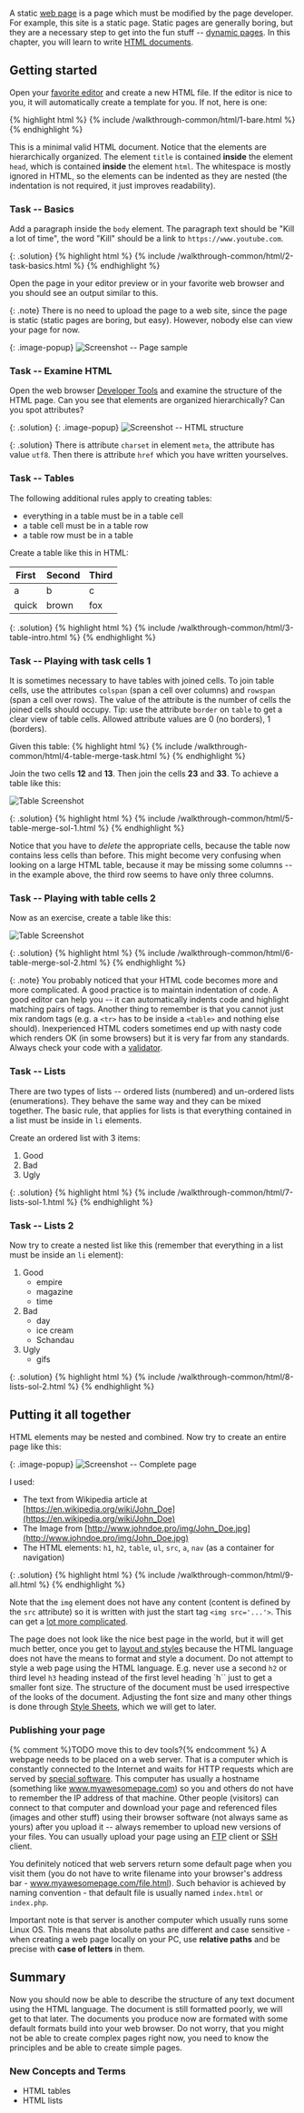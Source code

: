 
A static [web page](/en/apv/articles/web/#www-service) is a page which must be modified by the
page developer. For example, this site
is a static page. Static pages are generally boring, but they are a necessary step to get into the fun
stuff -- [dynamic pages](../dynamic-page/). In this chapter, you will learn to write
[HTML documents](/en/apv/articles/html/).

## Getting started
Open your [favorite editor](/en/apv/articles/html/#validation) and create a new HTML file. If the editor
is nice to you, it will automatically create a template for you. If not, here is one:

{% highlight html %}
{% include /walkthrough-common/html/1-bare.html %}
{% endhighlight %}

This is a minimal valid HTML document. Notice that the elements are hierarchically organized. The
element `title` is contained **inside** the element `head`, which is contained **inside** the element
`html`. The whitespace is mostly ignored in HTML, so the elements can be indented as they are nested
(the indentation is not required, it just improves readability).

### Task -- Basics
Add a paragraph inside the `body` element. The paragraph text should be "Kill a lot of time", the word "Kill" should
be a link to `https://www.youtube.com`.

{: .solution}
{% highlight html %}
{% include /walkthrough-common/html/2-task-basics.html %}
{% endhighlight %}

Open the page in your editor preview or in your favorite web browser and you should see an output similar to this.

{: .note}
There is no need to upload the page to a web site, since the page is static (static pages are boring, but easy).
However, nobody else can view your page for now.

{: .image-popup}
![Screenshot -- Page sample](/en/apv/walkthrough-common/html/static-1.png)

### Task -- Examine HTML
Open the web browser [Developer Tools](/en/apv/course/not-a-student/#web-browser) and examine the structure of
the HTML page. Can you see that elements are organized hierarchically? Can you spot attributes?

{: .solution}
{: .image-popup}
![Screenshot -- HTML structure](/en/apv/walkthrough-common/html/static-dev.png)

{: .solution}
    There is attribute `charset` in element `meta`, the attribute has value `utf8`. Then there
    is attribute `href` which you have written yourselves.

### Task -- Tables
The following additional rules apply to creating tables:

- everything in a table must be in a table cell
- a table cell must be in a table row
- a table row must be in a table

Create a table like this in HTML:

| First | Second | Third |
|-------|--------|-------|
| a     | b      | c     |
| quick | brown  | fox   |

{: .solution}
{% highlight html %}
{% include /walkthrough-common/html/3-table-intro.html %}
{% endhighlight %}

### Task -- Playing with task cells 1
It is sometimes necessary to have tables with joined cells. To join table cells, use
the attributes `colspan` (span a cell over columns) and `rowspan` (span a cell over rows).
The value of the attribute is the number of cells the joined cells should occupy.
Tip: use the attribute `border` on `table` to get a clear view of table cells. Allowed attribute values are
0 (no borders), 1 (borders).

Given this table:
{% highlight html %}
{% include /walkthrough-common/html/4-table-merge-task.html %}
{% endhighlight %}

Join the two cells **12** and **13**. Then join the cells **23** and **33**. To achieve a
table like this:

![Table Screenshot](/en/apv/walkthrough-common/html/table-merged-1.png)

{: .solution}
{% highlight html %}
{% include /walkthrough-common/html/5-table-merge-sol-1.html %}
{% endhighlight %}

Notice that you have to *delete* the appropriate cells, because the table now
contains less cells than before. This might become very confusing when looking on a large HTML table, because
it may be missing some columns -- in the example above, the third row seems to have only three columns.

### Task -- Playing with table cells 2
Now as an exercise, create a table like this:

![Table Screenshot](/en/apv/walkthrough-common/html/table-merged-2.png)

{: .solution}
{% highlight html %}
{% include /walkthrough-common/html/6-table-merge-sol-2.html %}
{% endhighlight %}

{: .note}
You probably noticed that your HTML code becomes more and more complicated. A good practice is to maintain
indentation of code. A good editor can help you -- it can automatically indents code and highlight matching pairs
of tags. Another thing to remember is that you cannot just mix random tags (e.g. a `<tr>` has to be inside
a `<table>` and nothing else should). Inexperienced HTML coders sometimes end up with nasty code which renders
OK (in some browsers) but it is very far from any standards. Always check your code with a [validator](/en/apv/articles/html/#validation).

### Task -- Lists
There are two types of lists -- ordered lists (numbered) and
un-ordered lists (enumerations). They behave the same way and they can be mixed together. The
basic rule, that applies for lists is that everything contained in a list must be inside
in `li` elements.

Create an ordered list with 3 items:

1. Good
2. Bad
3. Ugly

{: .solution}
{% highlight html %}
{% include /walkthrough-common/html/7-lists-sol-1.html %}
{% endhighlight %}

### Task -- Lists 2
Now try to create a nested list like this (remember that everything in a list must
be inside an `li` element):

1. Good
    - empire
    - magazine
    - time
2. Bad
    - day
    - ice cream
    - Schandau
3. Ugly
    - gifs

{: .solution}
{% highlight html %}
{% include /walkthrough-common/html/8-lists-sol-2.html %}
{% endhighlight %}

## Putting it all together
HTML elements may be nested and combined. Now try to create an entire page like this:

{: .image-popup}
![Screenshot -- Complete page](/en/apv/walkthrough/html/complete-page.png)

I used:

- The text from Wikipedia article at [https://en.wikipedia.org/wiki/John_Doe](https://en.wikipedia.org/wiki/John_Doe)
- The Image from [http://www.johndoe.pro/img/John_Doe.jpg](http://www.johndoe.pro/img/John_Doe.jpg)
- The HTML elements: `h1`, `h2`, `table`, `ul`, `src`, `a`, `nav` (as a container for navigation)

{: .solution}
{% highlight html %}
{% include /walkthrough-common/html/9-all.html %}
{% endhighlight %}

Note that the `img` element does not have any content (content is defined by the `src` attribute)
so it is written with just the start tag `<img src='...'>`. This can get a
[lot more complicated](/en/apv/articles/html/#html-elements----tags).

The page does not look like the nice best page in the world, but it will get much better, once you
get to [layout and styles](../css/) because the HTML language does not have the means to format and
style a document. Do not attempt to style a web page using the HTML language.
E.g. never use a second `h2` or third level `h3` heading instead of the first level heading
`h`` just to get a smaller font size. The structure of the document must be used irrespective of
the looks of the document. Adjusting the font size and many other things is done through
[Style Sheets](css/), which we will get to later.

### Publishing your page
{% comment %}TODO move this to dev tools?{% endcomment %}
A webpage needs to be placed on a web server. That is a computer which is constantly connected to the Internet
and waits for HTTP requests which are served by [special software](/en/apv/course/technical-support/#apache-web-server).
This computer has usually a hostname (something like www.myawesomepage.com) so you and others do not have to
remember the IP address of that machine. Other people (visitors) can connect to that computer and download your
page and referenced files (images and other stuff) using their browser software (not always same as yours) after
you upload it -- always remember to upload new versions of your files. You can usually upload your page using
an [FTP](/en/apv/course/technical-support/#ftp--ssh) client or [SSH](/en/apv/course/technical-support/#ftp--ssh) client.

You definitely noticed that web servers return some default page when you visit them (you do not have to write
filename into your browser's address bar - www.myawesomepage.com/file.html). Such behavior is achieved by naming
convention - that default file is usually named `index.html` or `index.php`.

Important note is that server is another computer which usually runs some Linux OS. This means that absolute paths are
different and case sensitive - when creating a web page locally on your PC, use **relative paths** and be precise
with **case of letters** in them.

## Summary
Now you should now be able to describe the structure of any text document using the HTML language. The document is
still formatted poorly, we will get to that later. The documents you produce now are formated with some
default formats build into your web browser. Do not worry, that you might not be able to create complex
pages right now, you need to know the principles and be able to create simple pages.

### New Concepts and Terms
- HTML tables
- HTML lists
